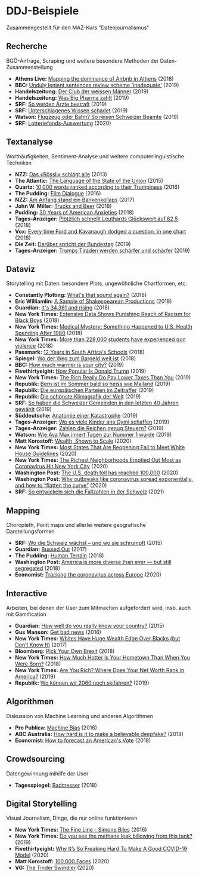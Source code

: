 # DDJ-Beispiele

Zusammengestellt für den MAZ-Kurs "Datenjournalismus"

## Recherche
BGÖ-Anfrage, Scraping und weitere besondere Methoden der Daten-Zusammenstellung
- **Athens Live:** [Mapping the dominance of Airbnb in Athens](https://medium.com/athenslivegr/mapping-the-dominance-of-airbnb-in-athens-4cb9e0657e80) (2018)
- **BBC:** [Unduly lenient sentences review scheme 'inadequate'](https://www.bbc.com/news/uk-47879288) (2019)
- **Handelszeitung:** [Der Club der weissen Männer](https://www.handelszeitung.ch/unternehmen/zahlen-der-club-der-weissen-manner) (2019)
- **Handelszeitung:** [Was Big Pharma zahlt](https://www.handelszeitung.ch/unternehmen/was-big-pharma-zahlt-die-geldflusse-ins-gesundheitswesen) (2019)
- **SRF:** [So werden Ärzte bestraft](https://www.srf.ch/news/schweiz/gesperrte-mediziner-so-werden-aerzte-bestraft) (2019)
- **SRF:** [Unterschlagenes Wissen schadet](https://www.srf.ch/news/schweiz/studien-skandal-unterschlagenes-wissen-schadet) (2019)
- **Watson:** [Flugzeug oder Bahn? So reisen Schweizer Beamte](https://www.watson.ch/schweiz/gesellschaft%20&%20politik/729967208-flugzeug-oder-bahn-so-reisen-die-schweizer-beamten) (2019)
- **SRF:** [Lotteriefonds-Auswertung](https://www.srf.ch/news/schweiz/lotteriefonds-auswertung-vor-allem-grossinstitutionen-profitieren) (2020)
## Textanalyse
Worthäufigkeiten, Sentiment-Analyse und weitere computerlinguistische Techniken
- **NZZ:** [Das «Rössli» schlägt alle](https://www.nzz.ch/inland-sommerserie-schweizer-karten-interaktiv/vergleich-restaurantnamen-in-der-schweiz-1.18123894) (2013)
- **The Atlantic:** [The Language of the State of the Union](https://www.theatlantic.com/politics/archive/2015/01/the-language-of-the-state-of-the-union/384575/) (2015)
- **Quartz:** [10,000 words ranked according to their Trumpiness](https://qz.com/836813/10000-words-ranked-according-to-trumpiness/) (2016)
- **The Pudding:** [Film Dialogue](https://pudding.cool/2017/03/film-dialogue/) (2016)
- **NZZ:** [Am Anfang stand ein Bankenkollaps](https://www.nzz.ch/wirtschaft/40-jahre-bankenregulierung-unter-der-lupe-die-worte-welche-die-naechste-finanzkrise-verhindern-sollen-ld.1304103) (2017)
- **John W. Miller:** [Trucks and Beer](https://www.johnwmillr.com/trucks-and-beer/) (2018)
- **Pudding:** [30 Years of American Anxieties](https://pudding.cool/2018/11/dearabby/) (2018)
- **Tages-Anzeiger:** [Plötzlich schnellt Leuthards Glückswert auf 82,5](https://www.tagesanzeiger.ch/schweiz/ploetzlich-schnellt-leuthards-glueckswert-auf-955/story/16555683) (2018)
- **Vox:** [Every time Ford and Kavanaugh dodged a question, in one chart](https://www.vox.com/platform/amp/policy-and-politics/2018/9/28/17914308/kavanaugh-ford-question-dodge-hearing-chart?utm_campaign=alv9n&utm_content=chorus&utm_medium=social&utm_source=twitter&__twitter_impression=true) (2018)
- **Die Zeit:** [Darüber spricht der Bundestag](https://www.zeit.de/politik/deutschland/2019-09/bundestag-jubilaeum-70-jahre-parlament-reden-woerter-sprache-wandel#) (2019)
- **Tages-Anzeiger:** [Trumps Tiraden werden schärfer und schärfer](https://www.tagesanzeiger.ch/ausland/Trumps-Hasstiraden-in-den-sozialen-Medien-nehmen-unaufhoerlich-zu/story/11406769) (2019)
## Dataviz
Storytelling mit Daten: besondere Plots, ungewöhnliche Chartformen, etc.
- **Constantly Plotting:** [What's that sound again?](https://constantlyplotting.com/whats-that-sound-again/) (2018)
- **Eric Williamlin:** [A Sample of Shakespearean Productions](https://ericwilliamlin.com/shakespeare_production_data/) (2018)
- **Guardian:** [It's 34,361 and rising](https://www.theguardian.com/world/2018/jun/20/the-list-europe-migrant-bodycount) (2018)
- **New York Times:** [Extensive Data Shows Punishing Reach of Racism for Black Boys](https://www.nytimes.com/interactive/2018/03/19/upshot/race-class-white-and-black-men.html) (2018)
- **New York Times:** [Medical Mystery: Something Happened to U.S. Health Spending After 1980](https://www.nytimes.com/2018/05/14/upshot/medical-mystery-health-spending-1980.html?smtyp=cur&smid=tw-nytimes) (2018)
- **New York Times:** [More than 228,000 students have experienced gun violence](https://www.washingtonpost.com/graphics/2018/local/school-shootings-database/) (2018)
- **Passmark:** [12 Years in South Africa's Schools](http://passmark.org.za/schools/) (2018)
- **Spiegel:** [Wo der Weg zum Bargeld weit ist](https://www.spiegel.de/wirtschaft/service/geldautomaten-wie-sind-sie-in-deutschland-verteilt-a-1226430.html) (2018)
- **BBC:** [How much warmer is your city?](https://www.bbc.co.uk/news/resources/idt-985b9374-596e-4ae6-aa04-7fbcae4cb7ee) (2019)
- **Fivethirtyeight:** [How Popular Is Donald Trump](https://projects.fivethirtyeight.com/trump-approval-ratings/?ex_cid=rrpromo) (2019)
- **New York Times:** [The Rich Really Do Pay Lower Taxes Than You](https://www.nytimes.com/interactive/2019/10/06/opinion/income-tax-rate-wealthy.html) (2019)
- **Republik:** [Bern ist im Sommer bald so heiss wie Mailand](https://www.republik.ch/2019/07/11/bern-ist-im-sommer-bald-so-heiss-wie-mailand) (2019)
- **Republik:** [Die europäischen Parteien im Zeitraffer](https://www.republik.ch/2019/05/13/die-europaeischen-parteien-im-zeitraffer) (2019)
- **Republik:** [Die schönste Klimagrafik der Welt](https://www.republik.ch/2019/04/08/die-schoenste-klimagrafik-der-welt) (2019)
- **SRF:** [So haben die Schweizer Gemeinden in den letzten 40 Jahren gewählt](https://www.srf.ch/news/schweiz/wahlen-2019/wahlen-2019-so-haben-die-schweizer-gemeinden-in-den-letzten-40-jahren-gewaehlt) (2019)
- **Süddeutsche:** [Anatomie einer Katastrophe](https://projekte.sueddeutsche.de/artikel/politik/was-die-klimakrise-wirklich-bedeutet-e946076/) (2019)
- **Tages-Anzeiger:** [Wo es viele Kinder ans Gymi schaffen](https://www.tagesanzeiger.ch/zuerich/region/wo-es-viele-kinder-ans-gymi-schaffen/story/30076325) (2019)
- **Tages-Anzeiger:** [Zahlen die Reichen genug Steuern?](https://interaktiv.tagesanzeiger.ch/2019/zahlen-reiche-genug-steuern/?nosome) (2019)
- **Watson:** [Wie Ava Max innert Tagen zur Nummer 1 wurde](https://www.watson.ch/leben/wissen/270726641-hitparade-diese-kuenstler-kamen-schnell-zu-ihrem-nummer-1-hit-wie-aktuell-ava-max) (2019)
- **Matt Korostoff:** [Wealth, Shown to Scale](https://mkorostoff.github.io/1-pixel-wealth/) (2020)
- **New York Times:** [Most States That Are Reopening Fail to Meet White House Guidelines](https://www.nytimes.com/interactive/2020/05/07/us/coronavirus-states-reopen-criteria.html) (2020)
- **New York Times:** [The Richest Neighborhoods Emptied Out Most as Coronavirus Hit New York City](https://www.nytimes.com/interactive/2020/05/15/upshot/who-left-new-york-coronavirus.html) (2020)
- **Washington Post:** [The U.S. death toll has reached 100,000](https://www.washingtonpost.com/graphics/2020/national/100000-deaths-american-coronavirus/?itid=hp_hp-bignews4_animated-map%3Ahomepage%2Fstory-ans) (2020)
- **Washington Post:** [Why outbreaks like coronavirus spread exponentially, and how to “flatten the curve”](https://www.washingtonpost.com/graphics/2020/world/corona-simulator/) (2020)
- **SRF:** [So entwickeln sich die Fallzahlen in der Schweiz](https://www.srf.ch/news/schweiz/coronavirus-so-entwickeln-sich-die-fallzahlen-in-der-schweiz) (2021)
## Mapping
Choropleth, Point maps und allerlei weitere geografische Darstellungsformen
- **SRF:** [Wo die Schweiz wächst – und wo sie schrumpft](https://www.srf.ch/news/wo-die-schweiz-waechst-und-wo-sie-schrumpft-2) (2015)
- **Guardian:** [Bussed Out](https://www.theguardian.com/us-news/ng-interactive/2017/dec/20/bussed-out-america-moves-homeless-people-country-study) (2017)
- **The Pudding:** [Human Terrain](https://pudding.cool/2018/10/city_3d/) (2018)
- **Washington Post:** [America is more diverse than ever — but still segregated](https://www.theguardian.com/us-news/ng-interactive/2017/dec/20/bussed-out-america-moves-homeless-people-country-study) (2018)
- **Economist:** [Tracking the coronavirus across Europe](https://www.economist.com/graphic-detail/2020/07/03/tracking-the-coronavirus-across-europe) (2020)
## Interactive
Arbeiten, bei denen der User zum Mitmachen aufgefordert wird, insb. auch mit Gamification
- **Guardian:** [How well do you really know your country?](https://www.theguardian.com/world/ng-interactive/2015/dec/02/how-well-do-you-really-know-your-country-take-our-quiz) (2015)
- **Gus Manson:** [Get bad news](https://www.getbadnews.com/#intro) (2016)
- **New York Times:** [Whites Have Huge Wealth Edge Over Blacks (but Don’t Know It)](https://www.nytimes.com/interactive/2017/09/18/upshot/black-white-wealth-gap-perceptions.html) (2017)
- **Bloomberg:** [Pick Your Own Brexit](https://www.bloomberg.com/graphics/2018-pick-your-own-brexit/) (2018)
- **New York Times:** [How Much Hotter Is Your Hometown Than When You Were Born?](https://www.nytimes.com/interactive/2018/08/30/climate/how-much-hotter-is-your-hometown.html?smid=fb-nytimes&smtyp=cur) (2018)
- **New York Times:** [Are You Rich? Where Does Your Net Worth Rank in America?](https://www.nytimes.com/interactive/2019/08/12/upshot/are-you-rich-where-does-your-net-worth-rank-wealth.html) (2019)
- **Republik:** [Wo können wir 2060 noch skifahren?](https://www.republik.ch/2019/02/06/wo-koennen-wir-im-jahr-2060-noch-ski-fahren) (2019)
## Algorithmen
Diskussion von Machine Learning und anderen Algorithmen
- **Pro Publica:** [Machine Bias](https://www.propublica.org/article/machine-bias-risk-assessments-in-criminal-sentencing) (2016)
- **ABC Australia:** [How hard is it to make a believable deepfake?](https://www.abc.net.au/news/2018-09-28/fake-news-how-hard-is-it-to-make-a-deepfake-video/10313906) (2018)
- **Economist:** [How to forecast an American's Vote](https://www.economist.com/graphic-detail/2018/11/03/how-to-forecast-an-americans-vote) (2018)
## Crowdsourcing
Datengewinnung mihilfe der User
- **Tagesspiegel:** [Radmesser](https://interaktiv.tagesspiegel.de/radmesser/index.html) (2018)
## Digital Storytelling
Visual Journalism, Dinge, die nur online funktionieren
- **New York Times:** [The Fine Line - Simone Biles](https://www.nytimes.com/interactive/2016/08/05/sports/olympics-gymnast-simone-biles.html) (2016)
- **New York Times:** [Do you see the methane leak billowing from this tank?](https://www.nytimes.com/interactive/2019/12/12/climate/texas-methane-super-emitters.html) (2019)
- **Fivethirtyeight:** [Why It’s So Freaking Hard To Make A Good COVID-19 Model](https://fivethirtyeight.com/features/why-its-so-freaking-hard-to-make-a-good-covid-19-model/) (2020)
- **Matt Korostoff:** [100,000 Faces](https://mkorostoff.github.io/hundred-thousand-faces/) (2020)
- **VG:** [The Tinder Swindler](https://www.vg.no/spesial/2019/tindersvindleren/english/) (2020)
